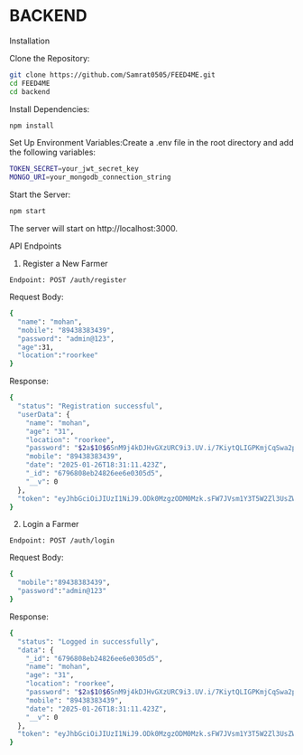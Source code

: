 # BACKEND

Installation

Clone the Repository:
```bash
git clone https://github.com/Samrat0505/FEED4ME.git
cd FEED4ME
cd backend
```
Install Dependencies:
```bash
npm install
```
Set Up Environment Variables:Create a .env file in the root directory and add the following variables:
```bash
TOKEN_SECRET=your_jwt_secret_key
MONGO_URI=your_mongodb_connection_string
```
Start the Server:
```bash
npm start
```
The server will start on http://localhost:3000.

API Endpoints

1. Register a New Farmer
```
Endpoint: POST /auth/register
```
Request Body:
```bash
{ 
  "name": "mohan", 
  "mobile": "89438383439",
  "password": "admin@123",
  "age":31,
  "location":"roorkee"
}
```
Response:
```bash
{
  "status": "Registration successful",
  "userData": {
    "name": "mohan",
    "age": "31",
    "location": "roorkee",
    "password": "$2a$10$6SnM9j4kDJHvGXzURC9i3.UV.i/7KiytQLIGPKmjCqSwa2pE0hqKK",
    "mobile": "89438383439",
    "date": "2025-01-26T18:31:11.423Z",
    "_id": "6796808eb24826ee6e0305d5",
    "__v": 0
  },
  "token": "eyJhbGciOiJIUzI1NiJ9.ODk0MzgzODM0Mzk.sFW7JVsm1Y3T5W2Zl3UsZWh0Dkuu-3Yb2PbTNIcM2rc"
}
```
2. Login a Farmer
```
Endpoint: POST /auth/login
```
Request Body:
```bash
{
  "mobile":"89438383439",
  "password":"admin@123"
}
```
Response:
```bash
{
  "status": "Logged in successfully",
  "data": {
    "_id": "6796808eb24826ee6e0305d5",
    "name": "mohan",
    "age": "31",
    "location": "roorkee",
    "password": "$2a$10$6SnM9j4kDJHvGXzURC9i3.UV.i/7KiytQLIGPKmjCqSwa2pE0hqKK",
    "mobile": "89438383439",
    "date": "2025-01-26T18:31:11.423Z",
    "__v": 0
  },
  "token": "eyJhbGciOiJIUzI1NiJ9.ODk0MzgzODM0Mzk.sFW7JVsm1Y3T5W2Zl3UsZWh0Dkuu-3Yb2PbTNIcM2rc"
}
```
